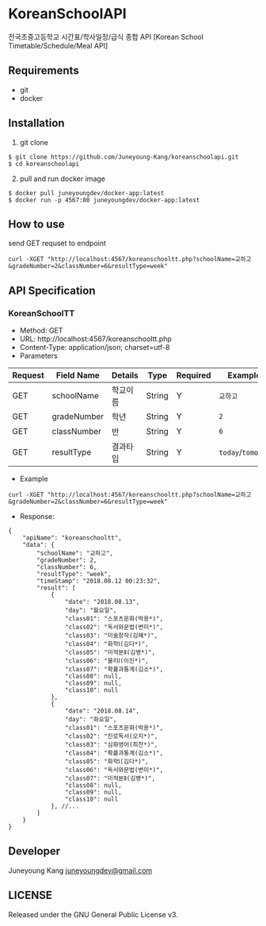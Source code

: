 # KoreanSchoolAPI
전국초중고등학교 시간표/학사일정/급식 종합 API [Korean School Timetable/Schedule/Meal API]

## Requirements
- git
- docker

## Installation

1. git clone
```
$ git clone https://github.com/Juneyoung-Kang/koreanschoolapi.git  
$ cd koreanschoolapi
```
2. pull and run docker image
```
$ docker pull juneyoungdev/docker-app:latest
$ docker run -p 4567:80 juneyoungdev/docker-app:latest
```

## How to use
send GET requset to endpoint
```
curl -XGET "http://localhost:4567/koreanschooltt.php?schoolName=교하고&gradeNumber=2&classNumber=6&resultType=week"
```

## API Specification
### KoreanSchoolTT
- Method: GET
- URL: http://localhost:4567/koreanschooltt.php
- Content-Type: application/json; charset=utf-8
- Parameters  

| Request | Field Name | Details | Type | Required | Example Value |
|---------|-------------|----------|--------|----------|---------------|
| GET | schoolName | 학교이름 | String | Y | `교하고` |
| GET | gradeNumber | 학년 | String | Y | `2` |
| GET | classNumber | 반 | String | Y | `6` |
| GET | resultType | 결과타입 | String | Y | `today`/`tomorrow`/`week` |

- Example
```
curl -XGET "http://localhost:4567/koreanschooltt.php?schoolName=교하고&gradeNumber=2&classNumber=6&resultType=week"
```
- Response:
```
{
    "apiName": "koreanschooltt",
    "data": {
        "schoolName": "교하고",
        "gradeNumber": 2,
        "classNumber": 6,
        "resultType": "week",
        "timeStamp": "2018.08.12 00:23:32",
        "result": [
            {
                "date": "2018.08.13",
                "day": "월요일",
                "class01": "스포츠문화(박용*)",
                "class02": "독서와문법(변미*)",
                "class03": "미술창작(김혜*)",
                "class04": "화학Ⅰ(김다*)",
                "class05": "미적분Ⅱ(김병*)",
                "class06": "물리Ⅰ(이진*)",
                "class07": "확률과통계(김소*)",
                "class08": null,
                "class09": null,
                "class10": null
            },
            {
                "date": "2018.08.14",
                "day": "화요일",
                "class01": "스포츠문화(박용*)",
                "class02": "진로독서(오지*)",
                "class03": "심화영어(최찬*)",
                "class04": "확률과통계(김소*)",
                "class05": "화학Ⅰ(김다*)",
                "class06": "독서와문법(변미*)",
                "class07": "미적분Ⅱ(김병*)",
                "class08": null,
                "class09": null,
                "class10": null
            }, //...
        ]
    }
}
```

## Developer
Juneyoung Kang [juneyoungdev@gmail.com](mailto:juneyoungdev@gmail.com)

## LICENSE
Released under the GNU General Public License v3.